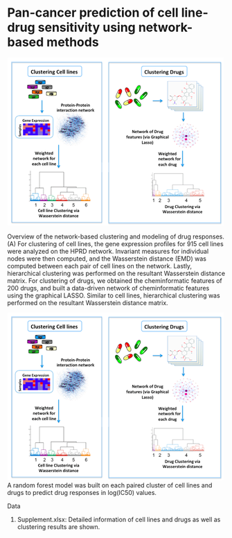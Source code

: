 # Pan-cancer prediction of cell line-drug sensitivity using network-based methods

<img src="img/Figure1A.png" width="500">


Overview of the network-based clustering and modeling of drug responses. (A) For clustering of cell lines, the gene expression profiles for 915 cell lines were analyzed on the HPRD network. Invariant measures for individual nodes were then computed, and the Wasserstein distance (EMD) was computed between each pair of cell lines on the network. Lastly, hierarchical clustering was performed on the resultant Wasserstein distance matrix. For clustering of drugs, we obtained the cheminformatic features of 200 drugs, and built a data-driven network of cheminformatic features using the graphical LASSO. Similar to cell lines, hierarchical clustering was performed on the resultant Wasserstein distance matrix. 


<img src="img/Figure1A.png" width="500">
A random forest model was built on each paired cluster of cell lines and drugs to predict drug responses in log(IC50) values. 

Data
1. Supplement.xlsx: Detailed information of cell lines and drugs as well as clustering results are shown. 
